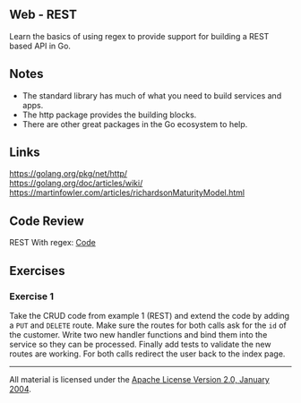 ## Web - REST

Learn the basics of using regex to provide support for building a REST based API in Go.

## Notes

* The standard library has much of what you need to build services and apps.
* The http package provides the building blocks.
* There are other great packages in the Go ecosystem to help.

## Links

https://golang.org/pkg/net/http/  
https://golang.org/doc/articles/wiki/  
https://martinfowler.com/articles/richardsonMaturityModel.html  

## Code Review

REST With regex: [Code](example1/main.go)  

## Exercises

### Exercise 1

Take the CRUD code from example 1 (REST) and extend the code by adding a `PUT` and `DELETE` route. Make sure the routes for both calls ask for the `id` of the customer. Write two new handler functions and bind them into the service so they can be processed. Finally add tests to validate the new routes are working. For both calls redirect the user back to the index page.
___
All material is licensed under the [Apache License Version 2.0, January 2004](http://www.apache.org/licenses/LICENSE-2.0).
